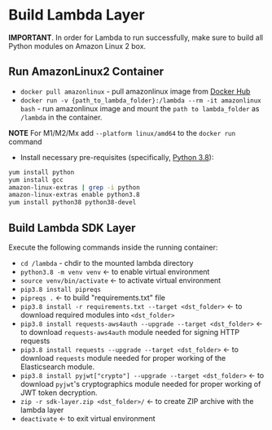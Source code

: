# Build Lambda Layer

**IMPORTANT**. In order for Lambda to run successfully, make sure to build all Python modules on Amazon Linux 2 box.

## Run AmazonLinux2 Container

- `docker pull amazonlinux` - pull amazonlinux image from [Docker Hub](https://hub.docker.com/_/amazonlinux)
- `docker run -v {path_to_lambda_folder}:/lambda --rm -it amazonlinux bash` - run amazonlinux image and mount the `path to lambda_folder` as `/lambda` in the container. 

**NOTE** For M1/M2/Mx add `--platform linux/amd64` to the `docker run` command

- Install necessary pre-requisites (specifically, [Python 3.8](https://techviewleo.com/how-to-install-python-on-amazon-linux/)):

```bash
yum install python
yum install gcc
amazon-linux-extras | grep -i python
amazon-linux-extras enable python3.8
yum install python38 python38-devel
```

## Build Lambda SDK Layer

Execute the following commands inside the running container:

- `cd /lambda` - chdir to the mounted lambda directory
- `python3.8 -m venv venv` <- to enable virtual environment
- `source venv/bin/activate` <- to activate virtual environment
- `pip3.8 install pipreqs`
- `pipreqs .` <- to build "requirements.txt" file
- `pip3.8 install -r requirements.txt --target <dst_folder>` <- to download required modules into `<dst_folder>`
- `pip3.8 install requests-aws4auth --upgrade --target <dst_folder>` <- to download `requests-aws4auth` module needed for signing HTTP requests
- `pip3.8 install requests --upgrade --target <dst_folder>` <- to download `requests` module needed for proper working of the Elasticsearch module.
- `pip3.8 install pyjwt["crypto"] --upgrade --target <dst_folder>` <- to download `pyjwt`'s cryptographics module needed for proper working of JWT token decryption.
- `zip -r sdk-layer.zip <dst_folder>/` <- to create ZIP archive with the lambda layer
- `deactivate` <- to exit virtual environment
